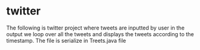 # twitter

The following is twitter project where tweets are inputted by user in the output we loop over all the tweets and displays the tweets according to the timestamp. The file is serialize in Treets.java file
